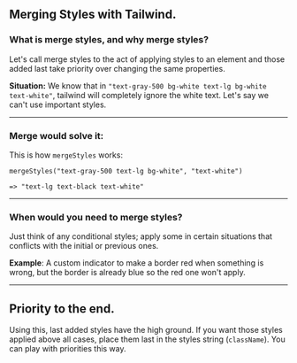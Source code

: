 ## **Merging Styles with Tailwind.**

### **What is merge styles, and why merge styles?**

Let's call merge styles to the act of applying styles to an element and those added last take priority over changing the same properties.

**Situation:** We know that in `"text-gray-500 bg-white text-lg bg-white text-white"`, tailwind will completely ignore the white text. Let's say we can't use important styles.

---

### **Merge would solve it:**

This is how `mergeStyles` works:

```
mergeStyles("text-gray-500 text-lg bg-white", "text-white")

=> "text-lg text-black text-white"
```

---

### **When would you need to merge styles?**

Just think of any conditional styles; apply some in certain situations that conflicts with the initial or previous ones.

**Example**: A custom indicator to make a border red when something is wrong, but the border is already blue so the red one won't apply.

---

## **Priority to the end.**

Using this, last added styles have the high ground. If you want those styles applied above all cases,
place them last in the styles string (`className`). You can play with priorities this way.
